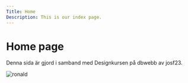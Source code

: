 ```yaml
---
Title: Home
Description: This is our index page.
---
```


Home page
==========================

Denna sida är gjord i samband med Designkursen på dbwebb av josf23.

<div class="ronald-container">
    <img src="%assets_url%/img/ronaldbyline.jpg" alt="ronald" class="rounded">
</div>